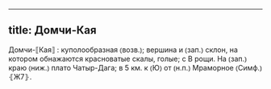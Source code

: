 
---
title: Домчи-Кая
---
Домчи-⟦Кая⟧
: куполообразная ⦅возв.⦆; вершина и ⦅зап.⦆ склон, на котором обнажаются красноватые скалы, голые; с В рощи. На ⦅зап.⦆ краю ⦅ниж.⦆ плато Чатыр-Дага; в 5 км. к ⦅Ю⦆ от ⦅н.п.⦆ Мраморное ⦅Симф.⦆ ⦃Ж7⦄.
